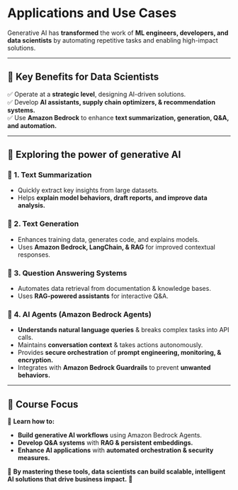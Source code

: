 # **Applications and Use Cases**  

Generative AI has **transformed** the work of **ML engineers, developers, and data scientists** by automating repetitive tasks and enabling high-impact solutions.  

---

## **🔹 Key Benefits for Data Scientists**  
✅ Operate at a **strategic level**, designing AI-driven solutions.  
✅ Develop **AI assistants, supply chain optimizers, & recommendation systems.**  
✅ Use **Amazon Bedrock** to enhance **text summarization, generation, Q&A, and automation.**  

---

## **🔹 Exploring the power of generative AI**  

### **📌 1. Text Summarization**  
- Quickly extract key insights from large datasets.  
- Helps **explain model behaviors, draft reports, and improve data analysis.**  

### **📌 2. Text Generation**  
- Enhances training data, generates code, and explains models.  
- Uses **Amazon Bedrock, LangChain, & RAG** for improved contextual responses.  

### **📌 3. Question Answering Systems**  
- Automates data retrieval from documentation & knowledge bases.  
- Uses **RAG-powered assistants** for interactive Q&A.  

### **📌 4. AI Agents (Amazon Bedrock Agents)**  
- **Understands natural language queries** & breaks complex tasks into API calls.  
- Maintains **conversation context** & takes actions autonomously.  
- Provides **secure orchestration** of **prompt engineering, monitoring, & encryption.**  
- Integrates with **Amazon Bedrock Guardrails** to prevent **unwanted behaviors.**  

---

## **🔹 Course Focus**  
📌 **Learn how to:**  
- **Build generative AI workflows** using Amazon Bedrock Agents.  
- **Develop Q&A systems** with **RAG & persistent embeddings.**  
- **Enhance AI applications** with **automated orchestration & security measures.**  

📌 **By mastering these tools, data scientists can build scalable, intelligent AI solutions that drive business impact.** 🚀  